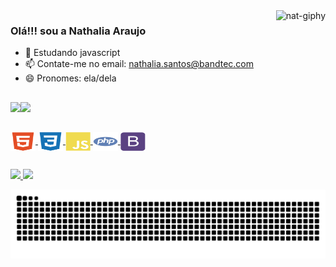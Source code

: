  <img align="right" height=150em alt="nat-giphy" src="https://media.discordapp.net/attachments/707926636187877386/885037470301945876/natt.gif?">

### Olá!!! sou a Nathalia Araujo

- 🌱 Estudando javascript
- 📫 Contate-me no email: nathalia.santos@bandtec.com
- 😄 Pronomes: ela/dela
 


##
<div>
 <a href="https://github.com/devnataraujo">
 <table>
  <tr>
    <img height=180em src="https://github-readme-stats.vercel.app/api?username=devnataraujo&count_private=true&show_icons=true&theme=nightowl"/>
  </tr>
  <tr>
     <img height=180em  src="https://github-readme-stats.vercel.app/api/top-langs/?username=devnataraujo&layout=compact&theme=nightowl"/>
  </tr>
 
</div>
  
  
 ##
<div>
  <img align="center" alt="nat-html" height="30" width="40" src="https://raw.githubusercontent.com/devicons/devicon/master/icons/html5/html5-plain.svg">
  <img align="center" alt="nat-css" height="30" width="40" src="https://raw.githubusercontent.com/devicons/devicon/master/icons/css3/css3-plain.svg">
  <img align="center" alt="nat-js" height="30" width="40" src="https://raw.githubusercontent.com/devicons/devicon/master/icons/javascript/javascript-plain.svg">
  <img align="center" alt="nat-php" height="30" width="40" src="https://raw.githubusercontent.com/devicons/devicon/master/icons/php/php-plain.svg">
  <img align="center" alt="nat-bootstrap" height="30" width="40" src="https://raw.githubusercontent.com/devicons/devicon/master/icons/bootstrap/bootstrap-plain.svg">
 
</div>
  
 ##
  <div>
    <a href="https://www.instagram.com/devnataraujo/"><img src="https://img.shields.io/badge/Instagram-E4405F?style=for-the-badge&logo=instagram&logoColor=white"></a>
    <a href="https://www.linkedin.com/in/devnathalia/"><img src="https://img.shields.io/badge/LinkedIn-0077B5?style=for-the-badge&logo=linkedin&logoColor=white"></a>
   
   ![Snake animation](https://github.com/devnataraujo/devnataraujo/blob/output/github-contribution-grid-snake.svg)
  </div>
 

